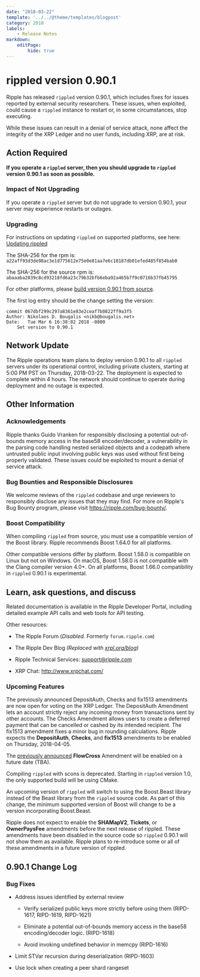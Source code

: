 ```yaml
---
date: "2018-03-22"
template: '../../@theme/templates/blogpost'
category: 2018
labels:
    - Release Notes
markdown:
    editPage:
        hide: true
---
```

# rippled version 0.90.1

Ripple has released `rippled` version 0.90.1, which includes fixes for issues reported by external security researchers. These issues, when exploited, could cause a `rippled` instance to restart or, in some circumstances, stop executing.

While these issues can result in a denial of service attack, none affect the integrity of the XRP Ledger and no user funds, including XRP, are at risk.

## Action Required

**If you operate a `rippled` server, then you should upgrade to `rippled` version 0.90.1 as soon as possible.**

### Impact of Not Upgrading

If you operate a `rippled` server but do not upgrade to version 0.90.1, your server may experience restarts or outages.

### Upgrading

For instructions on updating `rippled` on supported platforms, see here: [Updating rippled](/docs/infrastructure/installation/update-rippled-automatically-on-linux)

The SHA-256 for the rpm is: `a22aff93d3de98ac3e1d775612e75e0e81aa7e6c18187db01efed485f854bab0`

The SHA-256 for the source rpm is: `abaaaba2039c8cd93218fd6a23c79b32bfb6eba92a465b7f9c0716b37fb45795`

For other platforms, please [build version 0.90.1 from source](https://github.com/XRPLF/rippled/tree/0.90.1/Builds).

The first log entry should be the change setting the version:

```text
commit 067dbf299c297a8361e83e2ceaf7b0822ff9a3f5
Author: Nikolaos D. Bougalis <nikb@bougalis.net>
Date:   Tue Mar 6 16:38:02 2018 -0800
    Set version to 0.90.1
```

## Network Update

The Ripple operations team plans to deploy version 0.90.1 to all `rippled` servers under its operational control, including private clusters, starting at 5:00 PM PST on Thursday, 2018-03-22. The deployment is expected to complete within 4 hours. The network should continue to operate during deployment and no outage is expected.

## Other Information

### Acknowledgements

Ripple thanks Guido Vranken for responsibly disclosing a potential out-of-bounds memory access in the base58 encoder/decoder, a vulnerability in the parsing code handling nested serialized objects and a codepath where untrusted public input involving public keys was used without first being properly validated. These issues could be exploited to mount a denial of service attack.

### Bug Bounties and Responsible Disclosures

We welcome reviews of the `rippled` codebase and urge reviewers to responsibly disclose any issues that they may find. For more on Ripple's Bug Bounty program, please visit <https://ripple.com/bug-bounty/>.

### Boost Compatibility

When compiling `rippled` from source, you must use a compatible version of the Boost library. Ripple recommends Boost 1.64.0 for all platforms.

Other compatible versions differ by platform. Boost 1.58.0 is compatible on Linux but not on Windows. On macOS, Boost 1.58.0 is not compatible with the Clang compiler version 4.0+. On all platforms, Boost 1.66.0 compatibility in `rippled` 0.90.1 is experimental.

## Learn, ask questions, and discuss

Related documentation is available in the Ripple Developer Portal, including detailed example API calls and web tools for API testing.

Other resources:

* The Ripple Forum (_Disabled._ Formerly `forum.ripple.com`)

* The Ripple Dev Blog _(Replaced with [xrpl.org/blog](https://xrpl.org/blog/))_

* Ripple Technical Services: <support@ripple.com>

* XRP Chat: <http://www.xrpchat.com/>

### Upcoming Features

The previously announced DepositAuth, Checks and fix1513 amendments are now open for voting on the XRP Ledger. The DepositAuth Amendment lets an account strictly reject any incoming money from transactions sent by other accounts. The Checks Amendment allows users to create a deferred payment that can be cancelled or cashed by its intended recipient. The fix1513 amendment fixes a minor bug in rounding calculations. Ripple expects the **DepositAuth**, **Checks**, and **fix1513** amendments to be enabled on Thursday, 2018-04-05.

The [previously announced](/blog/2017/rippled-0.70.0.md) **FlowCross** Amendment will be enabled on a future date (TBA).

Compiling `rippled` with scons is deprecated. Starting in `rippled` version 1.0, the only supported build will be using CMake.

An upcoming version of `rippled` will switch to using the Boost.Beast library instead of the Beast library from the `rippled` source code. As part of this change, the minimum supported version of Boost will change to be a version incorporating Boost.Beast.

Ripple does not expect to enable the **SHAMapV2**, **Tickets**, or **OwnerPaysFee** amendments before the next release of rippled. These amendments have been disabled in the source code so `rippled` 0.90.1 will not show them as available. Ripple plans to re-introduce some or all of these amendments in a future version of rippled.

## 0.90.1 Change Log

### Bug Fixes

* Address issues identified by external review

    * Verify serialized public keys more strictly before using them (RIPD-1617, RIPD-1619, RIPD-1621)

    * Eliminate a potential out-of-bounds memory access in the base58 encoding/decoder logic. (RIPD-1618)

    * Avoid invoking undefined behavior in memcpy (RIPD-1616)

* Limit STVar recursion during deserialization (RIPD-1603)

* Use lock when creating a peer shard rangeset
